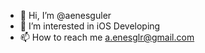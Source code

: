 - 👋 Hi, I’m @aenesguler
- 👀 I’m interested in iOS Developing
- 📫 How to reach me a.enesglr@gmail.com

<!---
aenesguler/aenesguler is a ✨ special ✨ repository because its `README.md` (this file) appears on your GitHub profile.
You can click the Preview link to take a look at your changes.
--->
